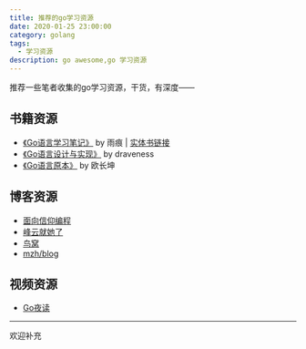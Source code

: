 ```yaml
---
title: 推荐的go学习资源
date: 2020-01-25 23:00:00
category: golang
tags:
  - 学习资源
description: go awesome,go 学习资源
---
```

推荐一些笔者收集的go学习资源，干货，有深度——
<!-- more -->

## 书籍资源
* [《Go语言学习笔记》](https://github.com/qyuhen/book) by 雨痕 | [实体书链接](https://item.jd.com/11944267.html)
* [《Go语言设计与实现》](https://draveness.me/golang/) by draveness
* [《Go语言原本》](https://changkun.de/golang) by 欧长坤

## 博客资源
* [面向信仰编程](https://draveness.me/)
* [峰云就她了](http://xiaorui.cc/)
* [鸟窝](https://colobu.com/)
* [mzh/blog](https://mzh.io/)

## 视频资源
* [Go夜读](https://space.bilibili.com/326749661/)


---
欢迎补充
